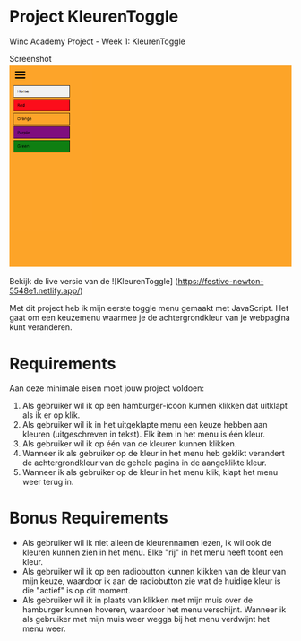 # **Project KleurenToggle**
Winc Academy Project - Week 1: KleurenToggle

Screenshot
![Screenshot](./images/Screenshot.png)

Bekijk de live versie van de ![KleurenToggle] (https://festive-newton-5548e1.netlify.app/)

Met dit project heb ik mijn eerste toggle menu gemaakt met JavaScript. 
Het gaat om een keuzemenu waarmee je de achtergrondkleur van je webpagina kunt veranderen.

# **Requirements**

Aan deze minimale eisen moet jouw project voldoen:

1. Als gebruiker wil ik op een hamburger-icoon kunnen klikken dat uitklapt als ik er op klik. 
2. Als gebruiker wil ik in het uitgeklapte menu een keuze hebben aan kleuren (uitgeschreven in tekst). Elk item in het menu is één kleur.
3. Als gebruiker wil ik op één van de kleuren kunnen klikken. 
4. Wanneer ik als gebruiker op de kleur in het menu heb geklikt verandert de achtergrondkleur van de gehele pagina in de aangeklikte kleur.
5. Wanneer ik als gebruiker op de kleur in het menu klik, klapt het menu weer terug in.

# **Bonus Requirements**

- Als gebruiker wil ik niet alleen de kleurennamen lezen, ik wil ook de kleuren kunnen zien in het menu. Elke "rij" in het menu heeft toont een kleur.
- Als gebruiker wil ik op een radiobutton kunnen klikken van de kleur van mijn keuze, waardoor ik aan de radiobutton zie wat de huidige kleur is die "actief" is op dit moment.
- Als gebruiker wil ik in plaats van klikken met mijn muis over de hamburger kunnen hoveren, waardoor het menu verschijnt. Wanneer ik als gebruiker met mijn muis weer wegga bij het menu verdwijnt het menu weer.

